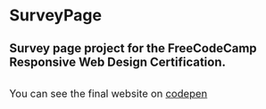 # SurveyPage
<h2> Survey page project for the FreeCodeCamp Responsive Web Design Certification.</h2>
<br>
<div style="font-size: 18px; font-face: Monospace;">You can see the final website on <a href="https://codepen.io/BinaryGandalf/full/eKqrjp/"> codepen </a></div>
<br>